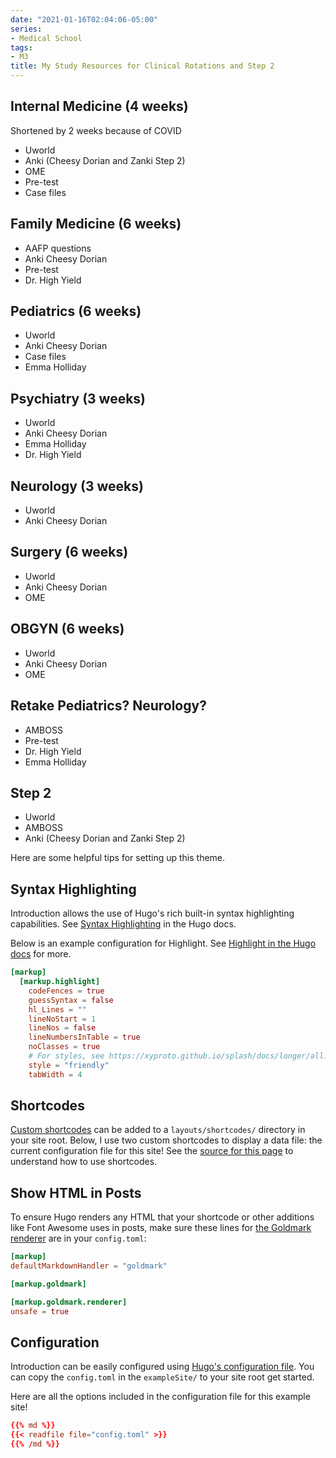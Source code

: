 ```yaml
---
date: "2021-01-16T02:04:06-05:00"
series:
- Medical School
tags:
- M3
title: My Study Resources for Clinical Rotations and Step 2
---
```




## Internal Medicine (4 weeks)
Shortened by 2 weeks because of COVID
* Uworld
* Anki (Cheesy Dorian and Zanki Step 2)
* OME
* Pre-test
* Case files

## Family Medicine (6 weeks)
* AAFP questions
* Anki Cheesy Dorian
* Pre-test
* Dr. High Yield

## Pediatrics (6 weeks)
* Uworld
* Anki Cheesy Dorian
* Case files
* Emma Holliday

## Psychiatry (3 weeks)
* Uworld
* Anki Cheesy Dorian
* Emma Holliday
* Dr. High Yield

## Neurology (3 weeks)
* Uworld
* Anki Cheesy Dorian

## Surgery (6 weeks)
* Uworld
* Anki Cheesy Dorian
* OME

## OBGYN (6 weeks)
* Uworld
* Anki Cheesy Dorian
* OME

## Retake Pediatrics? Neurology?
* AMBOSS
* Pre-test
* Dr. High Yield
* Emma Holliday

## Step 2
* Uworld
* AMBOSS
* Anki (Cheesy Dorian and Zanki Step 2)


Here are some helpful tips for setting up this theme.

## Syntax Highlighting

Introduction allows the use of Hugo's rich built-in syntax highlighting capabilities. See [Syntax Highlighting](https://gohugo.io/content-management/syntax-highlighting/) in the Hugo docs.

Below is an example configuration for Highlight. See [Highlight in the Hugo docs](https://gohugo.io/getting-started/configuration-markup#highlight) for more.

```toml
[markup]
  [markup.highlight]
    codeFences = true
    guessSyntax = false
    hl_Lines = ""
    lineNoStart = 1
    lineNos = false
    lineNumbersInTable = true
    noClasses = true
    # For styles, see https://xyproto.github.io/splash/docs/longer/all.html
    style = "friendly"
    tabWidth = 4
```

## Shortcodes

[Custom shortcodes](https://gohugo.io/templates/shortcode-templates/) can be added to a `layouts/shortcodes/` directory in your site root. Below, I use two custom shortcodes to display a data file: the current configuration file for this site! See the [source for this page](https://github.com/victoriadrake/hugo-theme-introduction/blob/master/exampleSite/content/en/blog/configuration.md) to understand how to use shortcodes.

## Show HTML in Posts

To ensure Hugo renders any HTML that your shortcode or other additions like Font Awesome uses in posts, make sure these lines for [the Goldmark renderer](https://gohugo.io/getting-started/configuration-markup) are in your `config.toml`:

```toml
[markup]
defaultMarkdownHandler = "goldmark"

[markup.goldmark]

[markup.goldmark.renderer]
unsafe = true
```

## Configuration

Introduction can be easily configured using [Hugo's configuration file](https://gohugo.io/getting-started/configuration/). You can copy the `config.toml` in the `exampleSite/` to your site root get started.

Here are all the options included in the configuration file for this example site!

```toml
{{% md %}}
{{< readfile file="config.toml" >}}
{{% /md %}}
```
